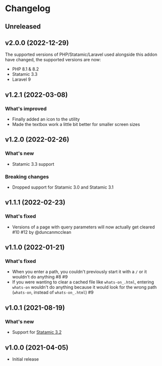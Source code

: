 # Changelog

## Unreleased

## v2.0.0 (2022-12-29)

The supported versions of PHP/Statamic/Laravel used alongside this addon have changed, the supported versions are now:

- PHP 8.1 & 8.2
- Statamic 3.3
- Laravel 9

## v1.2.1 (2022-03-08)

### What's improved

- Finally added an icon to the utility
- Made the textbox work a little bit better for smaller screen sizes

## v1.2.0 (2022-02-26)

### What's new

- Statamic 3.3 support

### Breaking changes

- Dropped support for Statamic 3.0 and Statamic 3.1

## v1.1.1 (2022-02-23)

### What's fixed

- Versions of a page with query parameters will now actually get cleared #10 #12 by @duncanmcclean

## v1.1.0 (2022-01-21)

### What's fixed

- When you enter a path, you couldn't previously start it with a `/` or it wouldn't do anything #8 #9
- If you were wanting to clear a cached file like `whats-on_.html`, entering `whats-on` wouldn't do anything because it would look for the wrong path (`whats-on`, instead of `whats-on_.html`) #9

## v1.0.1 (2021-08-19)

### What's new

- Support for [Statamic 3.2](https://statamic.com/blog/statamic-3.2-beta)

## v1.0.0 (2021-04-05)

- Initial release
